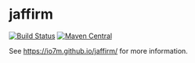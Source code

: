 jaffirm
===

[![Build Status](https://travis-ci.org/io7m/jaffirm.svg?branch=master)](https://travis-ci.org/io7m/jaffirm)
[![Maven Central](https://maven-badges.herokuapp.com/maven-central/com.io7m.jaffirm/io7m-jaffirm/badge.png)](https://maven-badges.herokuapp.com/maven-central/com.io7m.jaffirm/io7m-jaffirm)

See https://io7m.github.io/jaffirm/ for more information.
